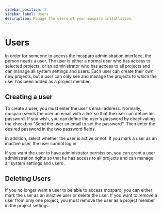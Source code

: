 ```yaml
---
sidebar_position: 2
sidebar_label: Users
description: Manage the users of your mosparo installation.
---
```


# Users

In order for someone to access the mosparo administration interface, the person needs a user. The user is either a normal user who has access to selected projects, or an administrator who has access to all projects and can manage all system settings and users. Each user can create their own new projects, but a user can only see and manage the projects to which the user has been added as a project member.

## Creating a user

To create a user, you must enter the user's email address. Normally, mosparo sends the user an email with a link so that the user can define his password. If you wish, you can define the user's password by deactivating the checkbox "Send the user an email to set the password". Then enter the desired password in the two password fields.

In addition, select whether the user is active or not. If you mark a user as an inactive user, the user cannot log in.

If you want the user to have administrator permission, you can grant a user administration rights so that he has access to all projects and can manage all system settings and users .

## Deleting Users

If you no longer want a user to be able to access mosparo, you can either mark the user as an inactive user or delete the user. If you want to remove a user from only one project, you must remove the user as a project member in the project settings.
